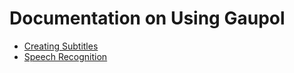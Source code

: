 Documentation on Using Gaupol
=============================

* [Creating Subtitles](creating-subtitles.md)
* [Speech Recognition](speech-recognition.md)
